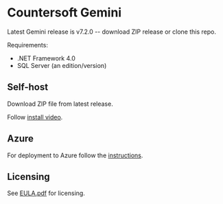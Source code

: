 # Countersoft Gemini

Latest Gemini release is v7.2.0 -- download ZIP release or clone this repo.

Requirements:

- .NET Framework 4.0
- SQL Server (an edition/version)

## Self-host

Download ZIP file from latest release.

Follow [install video](https://vimeo.com/87858540).

## Azure

For deployment to Azure follow the [instructions](Azure.md).

## Licensing

See [EULA.pdf](EULA.pdf) for licensing.

